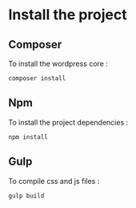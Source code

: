 # Install the project

## Composer

To install the wordpress core :

    composer install

## Npm

To install the project dependencies :

    npm install

## Gulp

To compile css and js files :

    gulp build